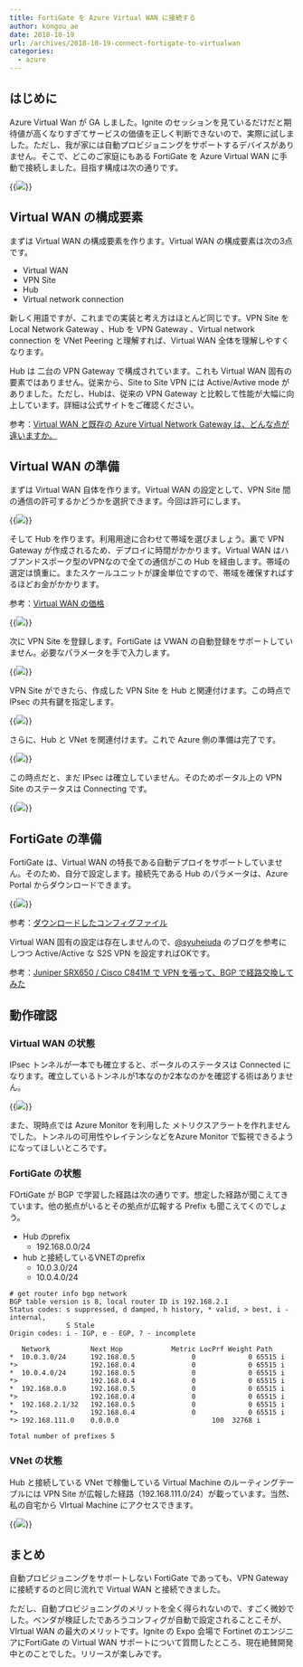 ```yaml
---
title: FortiGate を Azure Virtual WAN に接続する
author: kongou_ae
date: 2018-10-19
url: /archives/2018-10-19-connect-fortigate-to-virtualwan
categories:
  - azure
---
```


## はじめに

Azure Virtual Wan が GA しました。Ignite のセッションを見ているだけだと期待値が高くなりすぎてサービスの価値を正しく判断できないので、実際に試しました。ただし、我が家には自動プロビジョニングをサポートするデバイスがありません。そこで、どこのご家庭にもある FortiGate を Azure Virtual WAN に手動で接続しました。目指す構成は次の通りです。

{{<img src="./../../images/2018-10-19-012.png">}}

## Virtual WAN の構成要素

まずは Virtual WAN の構成要素を作ります。Virtual WAN の構成要素は次の3点です。

- Virtual WAN
- VPN Site
- Hub
- Virtual network connection

新しく用語ですが、これまでの実装と考え方はほとんど同じです。VPN Site を Local Network Gateway 、Hub を VPN Gateway 、Virtual network connection を VNet Peering と理解すれば、Virtual WAN 全体を理解しやすくなります。

Hub は 二台の VPN Gateway で構成されています。これも Virtual WAN 固有の要素ではありません。従来から、Site to Site VPN には Active/Avtive mode がありました。ただし、Hubは、従来の VPN Gateway と比較して性能が大幅に向上しています。詳細は公式サイトをご確認ください。

参考：[Virtual WAN と既存の Azure Virtual Network Gateway は、どんな点が違いますか。](https://docs.microsoft.com/ja-jp/azure/virtual-wan/virtual-wan-about#how-is-virtual-wan-different-from-the-existing-azure-virtual-network-gateway)

## Virtual WAN の準備

まずは Virtual WAN 自体を作ります。Virtual WAN の設定として、VPN Site 間の通信の許可するかどうかを選択できます。今回は許可にします。

{{<img src="./../../images/2018-10-19-001.png">}}

そして Hub を作ります。利用用途に合わせて帯域を選びましょう。裏で VPN Gateway が作成されるため、デプロイに時間がかかります。Virtual WAN はハブアンドスポーク型のVPNなので全ての通信がこの Hub を経由します。帯域の選定は慎重に。またスケールユニットが課金単位ですので、帯域を確保すればするほどお金がかかります。

参考：[Virtual WAN の価格](https://azure.microsoft.com/ja-jp/pricing/details/virtual-wan/)

{{<img src="./../../images/2018-10-19-002.png">}}

次に VPN Site を登録します。FortiGate は VWAN の自動登録をサポートしていません。必要なパラメータを手で入力します。

{{<img src="./../../images/2018-10-19-003.png">}}

VPN Site ができたら、作成した VPN Site を Hub と関連付けます。この時点で IPsec の共有鍵を指定します。

{{<img src="./../../images/2018-10-19-005.png">}}

さらに、Hub と VNet を関連付けます。これで Azure 側の準備は完了です。

{{<img src="./../../images/2018-10-19-006.png">}}

この時点だと、まだ IPsec は確立していません。そのためポータル上の VPN Site のステータスは Connecting です。

{{<img src="./../../images/2018-10-19-008.png">}}

## FortiGate の準備

FortiGate は、Virtual WAN の特長である自動デプロイをサポートしていません。そのため、自分で設定します。接続先である Hub のパラメータは、Azure Portal からダウンロードできます。

{{<img src="./../../images/2018-10-19-009.png">}}

参考：[ダウンロードしたコンフィグファイル](https://gist.github.com/kongou-ae/8118a7bbacad5a5d0e06a1974a4f395e)

Virtual WAN 固有の設定は存在しませんので、[@syuheiuda](https://twitter.com/syuheiuda) のブログを参考にしつつ Active/Active な S2S VPN を設定すればOKです。

参考：[Juniper SRX650 / Cisco C841M で VPN を張って、BGP で経路交換してみた](https://www.syuheiuda.com/?p=4304)

## 動作確認

### Virtual WAN の状態

IPsec トンネルが一本でも確立すると、ポータルのステータスは Connected になります。確立しているトンネルが1本なのか2本なのかを確認する術はありません。

{{<img src="./../../images/2018-10-19-011.png">}}

また、現時点では Azure Monitor を利用した メトリクスアラートを作れませんでした。トンネルの可用性やレイテンシなどをAzure Monitor で監視できるようになってほしいところです。

### FortiGate の状態

FOrtiGate が BGP で学習した経路は次の通りです。想定した経路が聞こえてきています。他の拠点がいるとその拠点が広報する Prefix も聞こえてくのでしょう。

- Hub のprefix
  - 192.168.0.0/24
- hub と接続しているVNETのprefix
  - 10.0.3.0/24
  - 10.0.4.0/24

```
# get router info bgp network
BGP table version is 8, local router ID is 192.168.2.1
Status codes: s suppressed, d damped, h history, * valid, > best, i - internal,
              S Stale
Origin codes: i - IGP, e - EGP, ? - incomplete
 
   Network          Next Hop            Metric LocPrf Weight Path
*  10.0.3.0/24      192.168.0.5              0             0 65515 i
*>                  192.168.0.4              0             0 65515 i
*  10.0.4.0/24      192.168.0.5              0             0 65515 i
*>                  192.168.0.4              0             0 65515 i
*  192.168.0.0      192.168.0.5              0             0 65515 i
*>                  192.168.0.4              0             0 65515 i
*  192.168.2.1/32   192.168.0.5              0             0 65515 i
*>                  192.168.0.4              0             0 65515 i
*> 192.168.111.0    0.0.0.0                       100  32768 i
 
Total number of prefixes 5
```

### VNet の状態

Hub と接続している VNet で稼働している Virtual Machine のルーティングテーブルには VPN Site が広報した経路（192.168.111.0/24）が載っています。当然、私の自宅から VIrtual Machine にアクセスできます。

{{<img src="./../../images/2018-10-19-010.png">}}

## まとめ

自動プロビジョニングをサポートしない FortiGate であっても、VPN Gateway に接続するのと同じ流れで Virtual WAN と接続できました。

ただし、自動プロビジョニングのメリットを全く得られないので、すごく微妙でした。ベンダが検証したであろうコンフィグが自動で設定されることこそが、 VIrtual WAN の最大のメリットです。Ignite の Expo 会場で Fortinet のエンジニアにFortiGate の Virtual WAN サポートについて質問したところ、現在絶賛開発中とのことでした。リリースが楽しみです。
